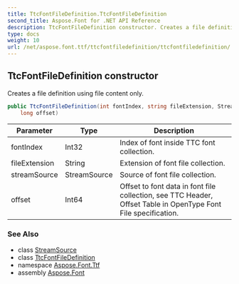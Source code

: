 ```yaml
---
title: TtcFontFileDefinition.TtcFontFileDefinition
second_title: Aspose.Font for .NET API Reference
description: TtcFontFileDefinition constructor. Creates a file definition using file content only
type: docs
weight: 10
url: /net/aspose.font.ttf/ttcfontfiledefinition/ttcfontfiledefinition/
---
```

## TtcFontFileDefinition constructor

Creates a file definition using file content only.

```csharp
public TtcFontFileDefinition(int fontIndex, string fileExtension, StreamSource streamSource, 
    long offset)
```

| Parameter | Type | Description |
| --- | --- | --- |
| fontIndex | Int32 | Index of font inside TTC font collection. |
| fileExtension | String | Extension of font file collection. |
| streamSource | StreamSource | Source of font file collection. |
| offset | Int64 | Offset to font data in font file collection, see TTC Header, Offset Table in OpenType Font File specification. |

### See Also

* class [StreamSource](../../../aspose.font.sources/streamsource/)
* class [TtcFontFileDefinition](../)
* namespace [Aspose.Font.Ttf](../../../aspose.font.ttf/)
* assembly [Aspose.Font](../../../)


